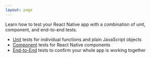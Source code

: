 ```yaml
---
layout: page
---
```


Learn how to test your React Native app with a combination of unit, component, and end-to-end tests.

- [Unit](/unit) tests for individual functions and plain JavaScript objects
- [Component](/component) tests for React Native components
- [End-to-End](/e2e) tests to confirm your whole app is working together
